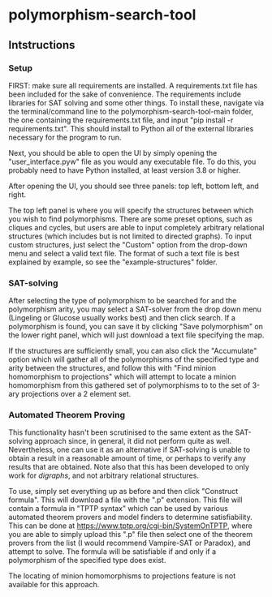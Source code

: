 # polymorphism-search-tool
 
## Intstructions

### Setup

FIRST: make sure all requirements are installed. A requirements.txt file has been included for the sake of convenience. The requirements include libraries for SAT solving and some other things. To install these, navigate via the terminal/command line to the polymorphism-search-tool-main folder, the one containing the requirements.txt file, and input "pip install -r requirements.txt". This should install to Python all of the external libraries necessary for the program to run.

Next, you should be able to open the UI by simply opening the "user_interface.pyw" file as you would any executable file. To do this, you probably need to have Python installed, at least version 3.8 or higher. 

After opening the UI, you should see three panels: top left, bottom left, and right.

The top left panel is where you will specify the structures between which you wish to find polymorphisms. There are some preset options, such as cliques and cycles, but users are able to input completely arbitrary relational structures (which includes but is not limited to directed graphs). To input custom structures, just select the "Custom" option from the drop-down menu and select a valid text file. The format of such a text file is best explained by example, so see the "example-structures" folder. 

### SAT-solving

After selecting the type of polymorphism to be searched for and the polymorphism arity, you may select a SAT-solver from the drop down menu (Lingeling or Glucose usually works best) and then click search. If a polymorphism is found, you can save it by clicking "Save polymorphism" on the lower right panel, which will just download a text file specifying the map. 

If the structures are sufficiently small, you can also click the "Accumulate" option which will gather all of the polymorphisms of the specified type and arity between the structures, and follow this with "Find minion homomorphism to projections" which will attempt to locate a minion homomorphism from this gathered set of polymorphisms to to the set of 3-ary projections over a 2 element set. 


### Automated Theorem Proving

This functionality hasn't been scrutinised to the same extent as the SAT-solving approach since, in general, it did not perform quite as well. Nevertheless, one can use it as an alternative if SAT-solving is unable to obtain a result in a reasonable amount of time, or perhaps to verify any results that are obtained. Note also that this has been developed to only work for *digraphs*, and not arbitrary relational structures.

To use, simply set everything up as before and then click "Construct formula". This will download a file with the ".p" extension. This file will contain a formula in "TPTP syntax" which can be used by various automated theorem provers and model finders to determine satisfiability. This can be done at https://www.tptp.org/cgi-bin/SystemOnTPTP, where you are able to simply upload this ".p" file then select one of the theorem provers from the list (I would recommend Vampire-SAT or Paradox), and attempt to solve. The formula will be satisfiable if and only if a polymorphism of the specified type does exist.

The locating of minion homomorphisms to projections feature is not available for this approach.
